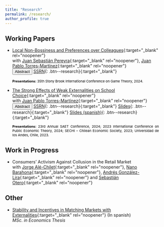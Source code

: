 ```yaml
---
title: "Research"
permalink: /research/
author_profile: true
---
```


## Working Papers

* [Local Non-Bossiness and Preferences over Colleagues](https://econ.uchile.cl/uploads/publicacion/a2777888199756d1c0e3454a8476eb6f0b7aca1e.pdf){:target="_blank" rel="noopener"} <br> 
with [Juan Sebastián Pereyra](https://sites.google.com/site/juanspereyrabarreiro/){:target="_blank" rel="noopener"}, [Juan Pablo Torres-Martínez](https://econ.uchile.cl/es/academico/jutorres){:target="_blank" rel="noopener"} <br> 
  <button onclick="myFunction('abstract_1')" class="btn--research">Abstract</button> [SSRN](https://papers.ssrn.com/sol3/papers.cfm?abstract_id=4852188){: .btn--research}{:target="_blank"} 
  <p id="abstract_1" style="display: none; text-align: justify; width: 100%;"><font size="2.5"> The student-optimal stable mechanism (DA), the most popular mechanism in school choice, is the only one that is both stable and strategy-proof. However, when DA is implemented, a student can change the schools of others without changing her own. We show that this drawback is limited: a student cannot change her classmates without modifying her school. We refer to this new property as <em>local non-bossiness</em>. Along with strategy-proofness, it ensures a local notion of group strategy-proofness in which manipulating coalitions are restricted to students in the same school. Furthermore, local non-bossiness plays a crucial role in incentives when students have preferences over their colleagues. As long as students first consider the school to which they are assigned and then their classmates, DA induces the only stable and strategy-proof mechanism in this preference domain. To some extent, this is the maximal domain in which a stable and strategy-proof mechanism exists for any school choice context. </font> </p> 
  <span style="color:Black; text-align: justify; font-size: 11px; display: inline-block; width: 100%;"> <b>Presentations:</b> 35th Stony Brook International Conference on Game Theory, 2024. </span>   
  
* [The Strong Effects of Weak Externalities on School Choice](../files/research/Weak_Externalities_School_Choice/weak_externalities_school_choice.pdf){:target="_blank" rel="noopener"} <br> 
with [Juan Pablo Torres-Martínez](https://econ.uchile.cl/es/academico/jutorres){:target="_blank" rel="noopener"} <br> 
  <button onclick="myFunction('abstract')" class="btn--research">Abstract</button> [SSRN](http://dx.doi.org/10.2139/ssrn.4276906){: .btn--research}{:target="_blank"} [Slides](../files/research/Weak_Externalities_School_Choice/slides.pdf){: .btn--research}{:target="_blank"} [Slides (spanish)](../files/research/Weak_Externalities_School_Choice/slides_esp.pdf){: .btn--research}{:target="_blank"}
  <p id="abstract" style="display: none; text-align: justify; width: 100%;"><font size="2.5"> In classical school choice contexts there exists a centralized assignment procedure that is stable and strategy-proof: the Gale-Shapley student-optimal stable mechanism. We show that this property is not satisfied when externalities are incorporated into the model, even in scenarios in which students are primarily concerned about their own placement (weak externalities). Indeed, although weak externalities have no effects on stability, there are school choice contexts in which no stable and strategy-proof mechanism exists. Furthermore, we show that stability and strategy-proofness are compatible if and only if schools' priorities are Ergin-acyclic. This strong effect of weak externalities on incentives is related to the incompatibility between stability, strategy-proofness, and non-bossiness in classical school choice problems. </font> </p> 
  <span style="color:Black; text-align: justify; font-size: 11px; display: inline-block; width: 100%;"> <b>Presentations:</b> 23rd Annual SAET Conference, 2024; 2023 International Conference on Public Economic Theory, 2024; SECHI – Chilean Economic Society, 2023; Universidad de los Andes, Chile, 2023. </span> 
  

## Work in Progress

* Consumers’ Activism Against Collusion in the Retail Market <br> 
with [Jorge Alé-Chilet](https://sites.google.com/site/jorgealechilet/){:target="_blank" rel="noopener"}, [Nano Barahona](https://hbaraho.github.io/){:target="_blank" rel="noopener"}, [Andrés González-Lira](https://sites.google.com/view/andres-gonzalez-lira){:target="_blank" rel="noopener"} and [Sebastián Otero](https://sebotero.webflow.io/){:target="_blank" rel="noopener"}


## Other
* [Stability and Incentives in Matching Markets with
Externalities](https://repositorio.uchile.cl/bitstream/handle/2250/193033/Tesis%20-%20Eduardo%20Duque.pdf?sequence=1&isAllowed=y){:target="_blank" rel="noopener"} (In spanish)                 
    _MSc. in Economics Thesis_    
   

<script>
function myFunction(id) {
  var x = document.getElementById(id);
  if (x.style.display === "none") {
    x.style.display = "block";
  } else {
    x.style.display = "none";
  }
}
</script>


